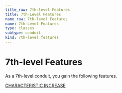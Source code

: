 ```yaml
---
title_raw: 7th-level Features
title: 7th-Level Features
name_raw: 7th-level Features
name: 7th-Level Features
type: classes
subtype: conduit
kind: 7th-level features
---
```


# 7th-level Features

As a 7th-level conduit, you gain the following features.

[CHARACTERISTIC INCREASE](./Characteristic%20Increase.md)
